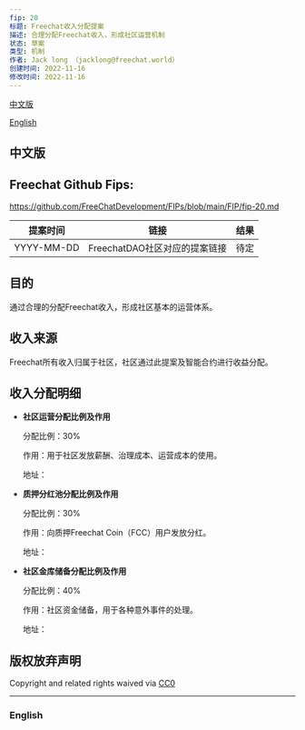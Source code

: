 ```yaml
---
fip: 20
标题: Freechat收入分配提案
描述: 合理分配Freechat收入，形成社区运营机制
状态: 草案
类型: 机制
作者: Jack long （jacklong@freechat.world）
创建时间: 2022-11-16
修改时间: 2022-11-16
---
```


[中文版](#1)

[English](#2)

<h2 id="1">中文版</h2>

## Freechat Github Fips: 

https://github.com/FreeChatDevelopment/FIPs/blob/main/FIP/fip-20.md


  | 提案时间 | 链接 | 结果 |
  |:-:|:-:|:-:|
  | YYYY-MM-DD |FreechatDAO社区对应的提案链接|待定|

## 目的
通过合理的分配Freechat收入，形成社区基本的运营体系。

## 收入来源
Freechat所有收入归属于社区，社区通过此提案及智能合约进行收益分配。

## 收入分配明细
* **社区运营分配比例及作用** 
 
  分配比例：30%
  
  作用：用于社区发放薪酬、治理成本、运营成本的使用。

  地址：

* **质押分红池分配比例及作用** 
  
  分配比例：30%

  作用：向质押Freechat Coin（FCC）用户发放分红。

  地址：

* **社区金库储备分配比例及作用** 
  
  分配比例：40%

  作用：社区资金储备，用于各种意外事件的处理。

  地址：
  

## 版权放弃声明

Copyright and related rights waived via [CC0](https://github.com/ethereum/EIPs/blob/master/LICENSE.md)

-------------------------

<h3 id="2">English</h3>

